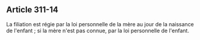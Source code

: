 Article 311-14
----
La filiation est régie par la loi personnelle de la mère au jour de la naissance
de l'enfant ; si la mère n'est pas connue, par la loi personnelle de l'enfant.
